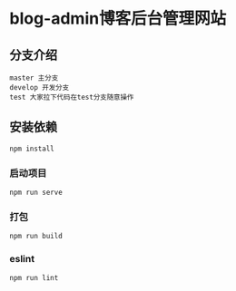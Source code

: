 <!--
 * @Description: readme
 * @Date: 2022-06-12 21:14:33
 * @Version: 0.1
 * @Autor: fulei
 * @LastEditors: fulei
 * @LastEditTime: 2022-06-19 18:55:15
-->
# blog-admin博客后台管理网站
## 分支介绍
```
master 主分支
develop 开发分支
test 大家拉下代码在test分支随意操作
```
## 安装依赖
```
npm install
```

### 启动项目
```
npm run serve
```

### 打包
```
npm run build
```

### eslint
```
npm run lint
```


